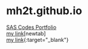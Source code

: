 # mh2t.github.io 
<a href="https://mh2t.github.io" title="My SAS Portfolio" target="_blank">SAS Codes Portfolio</a>  
[my link](https://mh2t.github.io)[newtab]  
[my link](https://mh2t.github.io){:target="_blank"}  
